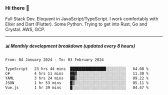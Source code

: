 ### Hi there 👋

Full Stack Dev. Eloquent in JavaScript/TypeScript. I work comfortably with Elixir and Dart (Flutter). Some Python. Trying to get into Rust, Go and Crystal. AWS, GCP.

***

##### 📊 Monthly development breakdown (updated every 8 hours)

<!--START_SECTION:waka-->

```txt
From: 04 January 2024 - To: 03 February 2024

TypeScript   23 hrs 44 mins  ████████████████░░░░░░░░░   64.08 %
C#           4 hrs 11 mins   ██▓░░░░░░░░░░░░░░░░░░░░░░   11.30 %
YAML         3 hrs 24 mins   ██▒░░░░░░░░░░░░░░░░░░░░░░   09.22 %
JSON         1 hr 53 mins    █▒░░░░░░░░░░░░░░░░░░░░░░░   05.11 %
Vue.js       1 hr 39 mins    █░░░░░░░░░░░░░░░░░░░░░░░░   04.47 %
```

<!--END_SECTION:waka-->
